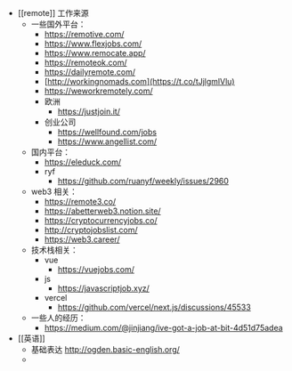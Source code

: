 - [[remote]] 工作来源
	- 一些国外平台：
		- https://remotive.com/
		- https://www.flexjobs.com/
		- https://www.remocate.app/
		- https://remoteok.com/
		- https://dailyremote.com/
		- [http://workingnomads.com](https://t.co/tJjlgmlVlu)
		- https://weworkremotely.com/
		- 欧洲
			- https://justjoin.it/
		- 创业公司
			- https://wellfound.com/jobs
			- https://www.angellist.com/
	- 国内平台：
		- https://eleduck.com/
		- ryf
			- https://github.com/ruanyf/weekly/issues/2960
	- web3 相关：
		- https://remote3.co/
		- https://abetterweb3.notion.site/
		- https://cryptocurrencyjobs.co/
		- http://cryptojobslist.com/
		- https://web3.career/
	- 技术栈相关：
		- vue
			- https://vuejobs.com/
		- js
			- https://javascriptjob.xyz/
		- vercel
			- https://github.com/vercel/next.js/discussions/45533
	- 一些人的经历：
		- https://medium.com/@jinjiang/ive-got-a-job-at-bit-4d51d75adea
- [[英语]]
	- 基础表达 http://ogden.basic-english.org/
	-